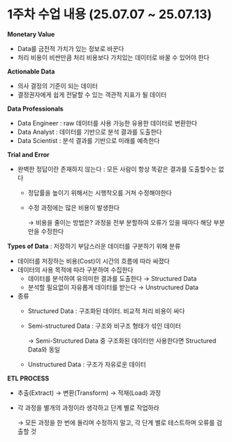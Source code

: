 # 1주차 수업 내용 (25.07.07 ~ 25.07.13)

**Monetary Value**
- Data를 금전적 가치가 있는 정보로 바꾼다
- 처리 비용이 비싼만큼 처리 비용보다 가치있는 데이터로 바꿀 수 있어야 한다

**Actionable Data**
- 의사 결정의 기준이 되는 데이터
- 결정권자에게 쉽게 전달할 수 있는 객관적 지표가 될 데이터

**Data Professionals**
- Data Engineer : raw 데이터를 사용 가능한 유용한 데이터로 변환한다
- Data Analyst : 데이터를 기반으로 분석 결과를 도출한다
- Data Scientist : 분석 결과를 기반으로 미래를 예측한다

**Trial and Error**
- 완벽한 정답이란 존재하지 않는다 : 모든 사람이 항상 똑같은 결과를 도출할수는 없다
    - 정답률을 높이기 위해서는 시행착오를 거쳐 수정해야한다
    - 수정 과정에는 많은 비용이 발생한다
      
        → 비용을 줄이는 방법은? 과정을 전부 분할하여 오류가 있을 때마다 해당 부분만을 수정한다

**Types of Data** : 저장하기 부담스러운 데이터를 구분하기 위해 분류
- 데이터를 저장하는 비용(Cost)이 시간의 흐름에 따라 싸졌다
- 데이터의 사용 목적에 따라 구분하여 수집한다
    - 데이터를 분석하여 유의미한 결과를 도출한다 → Structured Data
    - 분석할 필요없이 자유롭게 데이터를 받는다 → Unstructured Data
- 종류
    - Structured Data : 구조화된 데이터. 비교적 처리 비용이 싸다
    - Semi-structured Data : 구조와 비구조 형태가 섞인 데이터
      
        → Semi-Structured Data 중 구조화된 데이터만 사용한다면 Structured Data와 동일
      
    - Unstructured Data : 구조가 자유로운 데이터

**ETL PROCESS**
- 추출(Extract) → 변환(Transform) → 적재(Load) 과정
- 각 과정을 별개의 과정이라 생각하고 단계 별로 작업하라
  
    → 모든 과정을 한 번에 돌리며 수정하지 말고, 각 단계 별로 테스트하며 오류를 검출할 것
